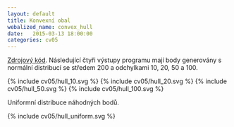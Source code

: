 ```yaml
---
layout: default
title: Konvexní obal
webalized_name: convex_hull
date:   2015-03-13 18:00:00
categories: cv05
---
```


[Zdrojový kód](https://github.com/OndrejSlamecka/iv122/blob/gh-pages/assets/geom_alg/hull.py). Následující čtyři výstupy programu mají body generovány s normální distribucí se středem 200 a odchylkami 10, 20, 50 a 100.

{% include cv05/hull_10.svg %}
{% include cv05/hull_20.svg %}
{% include cv05/hull_50.svg %}
{% include cv05/hull_100.svg %}

Uniformní distribuce náhodných bodů.

{% include cv05/hull_uniform.svg %}
